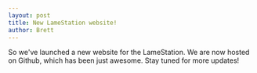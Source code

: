 ```yaml
---
layout: post
title: New LameStation website!
author: Brett
---
```


So we've launched a new website for the LameStation. We are now hosted on Github, which has been just awesome. Stay tuned for more updates!
